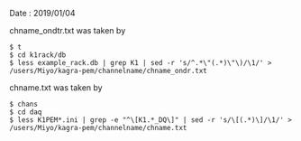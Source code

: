 Date : 2019/01/04

chname_ondtr.txt was taken by 
```
$ t
$ cd k1rack/db
$ less example_rack.db | grep K1 | sed -r 's/^.*\"(.*)\"\)/\1/' > /users/Miyo/kagra-pem/channelname/chname_ondr.txt 
```


chname.txt was taken by
```
$ chans
$ cd daq
$ less K1PEM*.ini | grep -e "^\[K1.*_DQ\]" | sed -r 's/\[(.*)\]/\1/' > /users/Miyo/kagra-pem/channelname/chname.txt
```